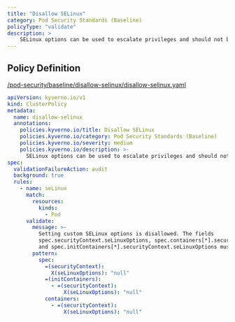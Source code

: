 ```yaml
---
title: "Disallow SELinux"
category: Pod Security Standards (Baseline)
policyType: "validate"
description: >
    SELinux options can be used to escalate privileges and should not be allowed.
---
```


## Policy Definition
<a href="https://github.com/kyverno/policies/raw/main//pod-security/baseline/disallow-selinux/disallow-selinux.yaml" target="-blank">/pod-security/baseline/disallow-selinux/disallow-selinux.yaml</a>

```yaml
apiVersion: kyverno.io/v1
kind: ClusterPolicy
metadata:
  name: disallow-selinux
  annotations:
    policies.kyverno.io/title: Disallow SELinux
    policies.kyverno.io/category: Pod Security Standards (Baseline)
    policies.kyverno.io/severity: medium
    policies.kyverno.io/description: >-
      SELinux options can be used to escalate privileges and should not be allowed.
spec:
  validationFailureAction: audit
  background: true
  rules:
    - name: seLinux
      match:
        resources:
          kinds:
            - Pod
      validate:
        message: >-
          Setting custom SELinux options is disallowed. The fields
          spec.securityContext.seLinuxOptions, spec.containers[*].securityContext.seLinuxOptions,
          and spec.initContainers[*].securityContext.seLinuxOptions must be empty.
        pattern:
          spec:
            =(securityContext):
              X(seLinuxOptions): "null"
            =(initContainers):
              - =(securityContext):
                  X(seLinuxOptions): "null"
            containers:
              - =(securityContext):
                  X(seLinuxOptions): "null"

```
